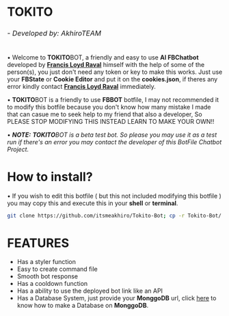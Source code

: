 <h1>TOKITO<sub><sub><sub><h6>- Developed by: AkhiroTEAM</h6></sub></sub></h1>

• Welcome to **TOKITO**BOT, a friendly and easy to use **AI FBChatbot** developed by [**Francis Loyd Raval**](https://www.facebook.com/callmefrancisloyd) himself with the help of some of the person(s), you just don't need any token or key to make this works. Just use your **FBState** or **Cookie Editor** and put it on the **cookies.json**, if theres any error kindly contact [**Francis Loyd Raval**](https://www.facebook.com/callmefrancisloyd) immediately.

• **TOKITO**BOT is a friendly to use **FBBOT** botfile, I may not recommended it to modify this botfile because you don't know how many mistake I made that can casue me to seek help to my friend that also a developer, So PLEASE STOP MODIFYING THIS INSTEAD LEARN TO MAKE YOUR OWN!!

• ***NOTE:*** ***TOKITO****BOT is a beta test bot. So please you may use it as a test run if there's an error you may contact the developer of this BotFile Chatbot Project.*

<h1>How to install?</h1>

• If you wish to edit this botfile ( but this not included modifying this botfile ) you may copy this and execute this in your **shell** or **terminal**.

```bash
git clone https://github.com/itsmeakhiro/Tokito-Bot; cp -r Tokito-Bot/. .; rm -rf Tokito-Bot
```

<h1>FEATURES</h1>

- Has a styler function
- Easy to create command file
- Smooth bot response
- Has a cooldown function
- Has a ability to use the deployed bot link like an API
- Has a Database System, just provide your **MonggoDB** url, click [here](`https://youtu.be/z1f9urHW5xY?si=SKMmw0RHrM9OWN5f`) to know how to make a Database on **MonggoDB**.
